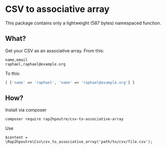 # CSV to associative array

This package contains only a lightweight (587 bytes) namespaced function.

## What?

Get your CSV as an associative array. From this:

```csv
name,email
raphael,raphael@example.org
```

To this:
```php
[ ['name' => 'raphael', 'name' => 'raphael@example.org'] ]
```

## How?

Install via composer
```
composer require rap2hpoutre/csv-to-associative-array
```

Use
```
$content = \Rap2hpoutre\Csv\csv_to_associative_array('path/to/csv/file.csv');
```
